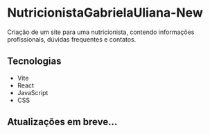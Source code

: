 # NutricionistaGabrielaUliana-New
Criação de um site para uma nutricionista, contendo informações profissionais, dúvidas frequentes e contatos.

## Tecnologias
- Vite
- React
- JavaScript
- CSS

## Atualizações em breve...
